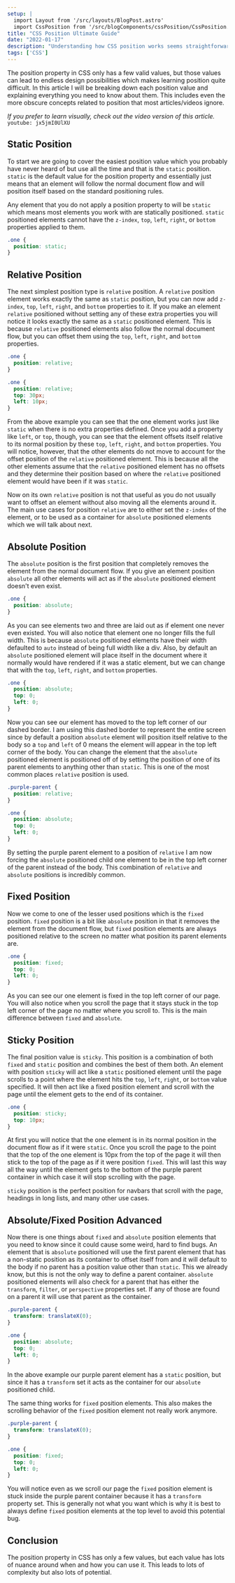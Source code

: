 ```yaml
---
setup: |
  import Layout from '/src/layouts/BlogPost.astro'
  import CssPosition from '/src/blogComponents/cssPosition/CssPosition.astro'
title: "CSS Position Ultimate Guide"
date: "2022-01-17"
description: "Understanding how CSS position works seems straightforward, but there are quite a few nuances you need to understand in order to truly master CSS."
tags: ['CSS']
---
```


The position property in CSS only has a few valid values, but those values can lead to endless design possibilities which makes learning position quite difficult. In this article I will be breaking down each position value and explaining everything you need to know about them. This includes even the more obscure concepts related to position that most articles/videos ignore.

*If you prefer to learn visually, check out the video version of this article.*
`youtube: jx5jmI0UlXU`

## Static Position

To start we are going to cover the easiest position value which you probably have never heard of but use all the time and that is the `static` position. `static` is the default value for the position property and essentially just means that an element will follow the normal document flow and will position itself based on the standard positioning rules.

Any element that you do not apply a position property to will be `static` which means most elements you work with are statically positioned. `static` positioned elements cannot have the `z-index`, `top`, `left`, `right`, or `bottom` properties applied to them.
```css
.one {
  position: static;
}
```
<CssPosition />

## Relative Position

The next simplest position type is `relative` position. A `relative` position element works exactly the same as `static` position, but you can now add `z-index`, `top`, `left`, `right`, and `bottom` properties to it. If you make an element `relative` positioned without setting any of these extra properties you will notice it looks exactly the same as a `static` positioned element. This is because `relative` positioned elements also follow the normal document flow, but you can offset them using the `top`, `left`, `right`, and `bottom` properties.
```css
.one {
  position: relative;
}
```
<CssPosition oneStyle="position: relative;" />

```css
.one {
  position: relative;
  top: 30px;
  left: 10px;
}
```
<CssPosition oneStyle="position: relative; top: 30px; left: 10px;" />

From the above example you can see that the one element works just like `static` when there is no extra properties defined. Once you add a property like `left`, or `top`, though, you can see that the element offsets itself relative to its normal position by these `top`, `left`, `right`, and `bottom` properties. You will notice, however, that the other elements do not move to account for the offset position of the `relative` positioned element. This is because all the other elements assume that the `relative` positioned element has no offsets and they determine their position based on where the `relative` positioned element would have been if it was `static`.

Now on its own `relative` position is not that useful as you do not usually want to offset an element without also moving all the elements around it. The main use cases for position `relative` are to either set the `z-index` of the element, or to be used as a container for `absolute` positioned elements which we will talk about next.

## Absolute Position

The `absolute` position is the first position that completely removes the element from the normal document flow. If you give an element position `absolute` all other elements will act as if the `absolute` positioned element doesn't even exist.
```css
.one {
  position: absolute;
}
```
<CssPosition oneStyle="position: absolute;" />

As you can see elements two and three are laid out as if element one never even existed. You will also notice that element one no longer fills the full width. This is because `absolute` positioned elements have their width defaulted to `auto` instead of being full width like a div. Also, by default an `absolute` positioned element will place itself in the document where it normally would have rendered if it was a static element, but we can change that with the `top`, `left`, `right`, and `bottom` properties.
```css
.one {
  position: absolute;
  top: 0;
  left: 0;
}
```
<CssPosition oneStyle="position: absolute; top: 0; left: 0;" />

Now you can see our element has moved to the top left corner of our dashed border. I am using this dashed border to represent the entire screen since by default a position `absolute` element will position itself relative to the body so a `top` and `left` of 0 means the element will appear in the top left corner of the body. You can change the element that the `absolute` positioned element is positioned off of by setting the position of one of its parent elements to anything other than `static`. This is one of the most common places `relative` position is used.
```css
.purple-parent {
  position: relative;
}

.one {
  position: absolute;
  top: 0;
  left: 0;
}
```
<CssPosition parentStyle="position: relative;" oneStyle="position: absolute; top: 0; left: 0;" />

By setting the purple parent element to a position of `relative` I am now forcing the `absolute` positioned child one element to be in the top left corner of the parent instead of the body. This combination of `relative` and `absolute` positions is incredibly common.

## Fixed Position

Now we come to one of the lesser used positions which is the `fixed` position. `fixed` position is a bit like `absolute` position in that it removes the element from the document flow, but `fixed` position elements are always positioned relative to the screen no matter what position its parent elements are.
```css
.one {
  position: fixed;
  top: 0;
  left: 0;
}
```
<CssPosition scroll oneStyle="position: fixed; top: 0; left: 0;" />

As you can see our one element is fixed in the top left corner of our page. You will also notice when you scroll the page that it stays stuck in the top left corner of the page no matter where you scroll to. This is the main difference between `fixed` and `absolute`.

## Sticky Position

The final position value is `sticky`. This position is a combination of both `fixed` and `static` position and combines the best of them both. An element with position `sticky` will act like a `static` positioned element until the page scrolls to a point where the element hits the `top`, `left`, `right`, or `bottom` value specified. It will then act like a fixed position element and scroll with the page until the element gets to the end of its container.
```css
.one {
  position: sticky;
  top: 10px;
}
```
<CssPosition scroll oneStyle="position: sticky; top: 10px;" />

At first you will notice that the one element is in its normal position in the document flow as if it were `static`. Once you scroll the page to the point that the top of the one element is 10px from the top of the page it will then stick to the top of the page as if it were position `fixed`. This will last this way all the way until the element gets to the bottom of the purple parent container in which case it will stop scrolling with the page.

`sticky` position is the perfect position for navbars that scroll with the page, headings in long lists, and many other use cases.

## Absolute/Fixed Position Advanced

Now there is one things about `fixed` and `absolute` position elements that you need to know since it could cause some weird, hard to find bugs. An element that is `absolute` positioned will use the first parent element that has a non-static position as its container to offset itself from and it will default to the body if no parent has a position value other than `static`. This we already know, but this is not the only way to define a parent container. `absolute` positioned elements will also check for a parent that has either the `transform`, `filter`, or `perspective` properties set. If any of those are found on a parent it will use that parent as the container.
```css
.purple-parent {
  transform: translateX(0);
}

.one {
  position: absolute;
  top: 0;
  left: 0;
}
```
<CssPosition parentStyle="transform: translateX(0);" oneStyle="position: absolute; top: 0; left: 0;" />

In the above example our purple parent element has a `static` position, but since it has a `transform` set it acts as the container for our `absolute` positioned child.

The same thing works for `fixed` position elements. This also makes the scrolling behavior of the `fixed` position element not really work anymore.

```css
.purple-parent {
  transform: translateX(0);
}

.one {
  position: fixed;
  top: 0;
  left: 0;
}
```
<CssPosition scroll parentStyle="transform: translateX(0);" oneStyle="position: fixed; top: 0; left: 0;" />

You will notice even as we scroll our page the `fixed` position element is stuck inside the purple parent container because it has a `transform` property set. This is generally not what you want which is why it is best to always define `fixed` position elements at the top level to avoid this potential bug.

## Conclusion

The position property in CSS has only a few values, but each value has lots of nuance around when and how you can use it. This leads to lots of complexity but also lots of potential.
